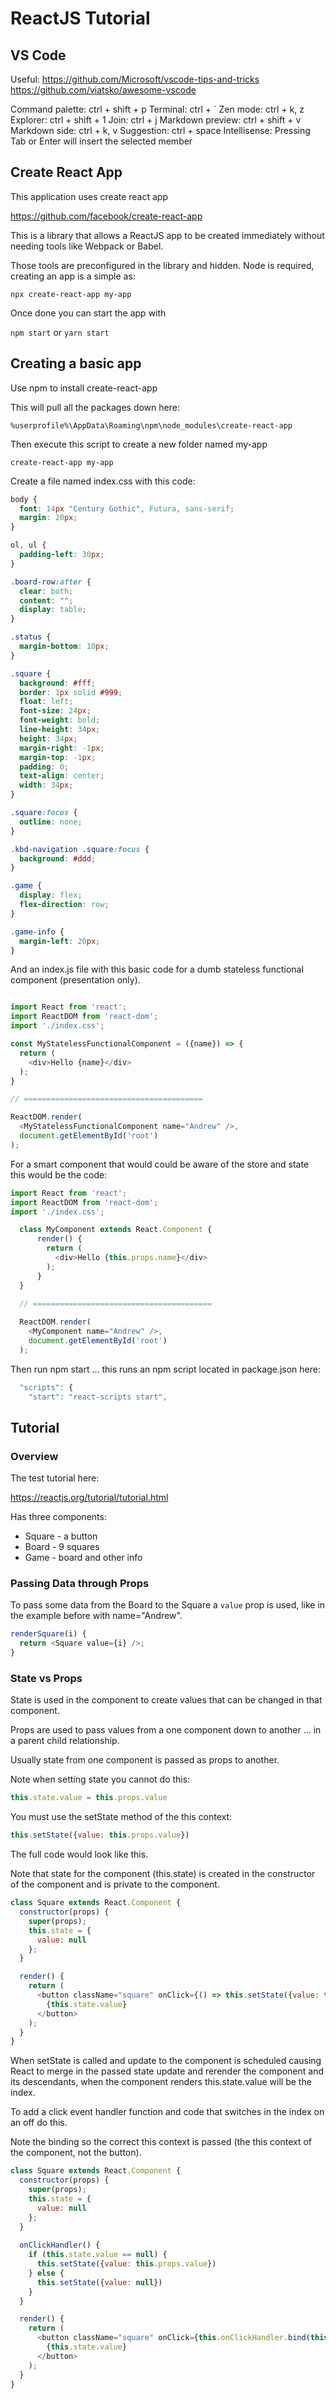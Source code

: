 # ReactJS Tutorial

## VS Code

Useful:           https://github.com/Microsoft/vscode-tips-and-tricks
                  https://github.com/viatsko/awesome-vscode

Command palette:  ctrl + shift + p
Terminal:         ctrl + `
Zen mode:         ctrl + k, z
Explorer:         ctrl + shift + 1
Join:             ctrl + j
Markdown preview: ctrl + shift + v
Markdown side:    ctrl + k, v
Suggestion:       ctrl + space
Intellisense:     Pressing Tab or Enter will insert the selected member


## Create React App

This application uses create react app

https://github.com/facebook/create-react-app

This is a library that allows a ReactJS app to be created immediately without needing tools like Webpack or Babel.

Those tools are preconfigured in the library and hidden. Node is required, creating an app is a simple as: 

```
npx create-react-app my-app
```

Once done you can start the app with

```npm start``` or ```yarn start```

## Creating a basic app

Use npm to install create-react-app 

This will pull all the packages down here:

```
%userprofile%\AppData\Roaming\npm\node_modules\create-react-app
```

Then execute this script to create a new folder named my-app

```
create-react-app my-app
```

Create a file named index.css with this code:

```css
body {
  font: 14px "Century Gothic", Futura, sans-serif;
  margin: 20px;
}

ol, ul {
  padding-left: 30px;
}

.board-row:after {
  clear: both;
  content: "";
  display: table;
}

.status {
  margin-bottom: 10px;
}

.square {
  background: #fff;
  border: 1px solid #999;
  float: left;
  font-size: 24px;
  font-weight: bold;
  line-height: 34px;
  height: 34px;
  margin-right: -1px;
  margin-top: -1px;
  padding: 0;
  text-align: center;
  width: 34px;
}

.square:focus {
  outline: none;
}

.kbd-navigation .square:focus {
  background: #ddd;
}

.game {
  display: flex;
  flex-direction: row;
}

.game-info {
  margin-left: 20px;
}
```

And an index.js file with this basic code for a dumb stateless functional component (presentation only).

```javascript

import React from 'react';
import ReactDOM from 'react-dom';
import './index.css';

const MyStatelessFunctionalComponent = ({name}) => {
  return (
    <div>Hello {name}</div>
  );
}

// ========================================

ReactDOM.render(
  <MyStatelessFunctionalComponent name="Andrew" />,
  document.getElementById('root')
);
```

For a smart component that would could be aware of the store and state this would be the code:

```javascript
import React from 'react';
import ReactDOM from 'react-dom';
import './index.css';

  class MyComponent extends React.Component { 
      render() { 
        return (
          <div>Hello {this.props.name}</div>
        );
      }
  }

  // ========================================
  
  ReactDOM.render(
    <MyComponent name="Andrew" />,
    document.getElementById('root')
  );
```

Then run npm start ... this runs an npm script located in package.json here:

```javascript
  "scripts": {
    "start": "react-scripts start",
```

## Tutorial

### Overview

The test tutorial here:

https://reactjs.org/tutorial/tutorial.html

Has three components: 

* Square - a button
* Board - 9 squares
* Game - board and other info

### Passing Data through Props

To pass some data from the Board to the Square a ```value``` prop is used, like in the example before with name="Andrew". 

```javascript
renderSquare(i) {
  return <Square value={i} />;
}
```

### State vs Props

State is used in the component to create values that can be changed in that component.

Props are used to pass values from a one component down to another ... in a parent child relationship. 

Usually state from one component is passed as props to another.

Note when setting state you cannot do this: 

```javascript
this.state.value = this.props.value
```

You must use the setState method of the this context:

```javascript
this.setState({value: this.props.value})
```

The full code would look like this.

Note that state for the component (this.state) is created in the constructor of the component and is private to the component. 

```javascript
class Square extends React.Component {
  constructor(props) {
    super(props);
    this.state = {
      value: null
    };
  }

  render() {
    return (
      <button className="square" onClick={() => this.setState({value: this.props.value})}>
        {this.state.value}
      </button>
    );
  }
}
```

When setState is called and update to the component is scheduled causing React to merge in the passed state update and rerender the component and its descendants, when the component renders this.state.value will be the index.

To add a click event handler function and code that switches in the index on an off do this.

Note the binding so the correct this context is passed (the this context of the component, not the button).

```javascript
class Square extends React.Component {
  constructor(props) {
    super(props);
    this.state = {
      value: null
    };
  }
  
  onClickHandler() {
    if (this.state.value == null) {
      this.setState({value: this.props.value})
    } else {
      this.setState({value: null})
    }
  }

  render() {
    return (
      <button className="square" onClick={this.onClickHandler.bind(this)}>
        {this.state.value}
      </button>
    );
  }
}
```